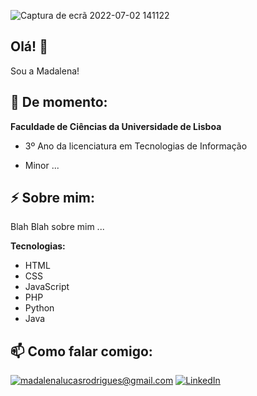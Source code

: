 <!-- Banner -->
<!-- ![banner](https://user-images.githubusercontent.com/108576457/177002304-8dbf7ce7-092a-45cc-b2b4-3cce5c49d3e6.png) -->
![Captura de ecrã 2022-07-02 141122](https://user-images.githubusercontent.com/108576457/177002329-d8d5690d-e811-4f1f-add8-3d1207a9036f.jpg)

<!-- Presentation -->
<h2>Olá! 👋</h2>
Sou a Madalena!

<h2>📌 De momento: </h2>

<b>Faculdade de Ciências da Universidade de Lisboa</b>

- 3º Ano da licenciatura em Tecnologias de Informação
<!-- - 🧬 Minor em Biologia -->
- Minor ...

<!-- About me -->
<h2>⚡ Sobre mim:</h2>

Blah Blah sobre mim ...

<b>Tecnologias:</b>
- HTML
- CSS
- JavaScript
- PHP
- Python
- Java

<!-- - Email institucional: fc55853@alunos.fc.ul.pt -->
 
 <!-- Contacts -->
<h2>📫 Como falar comigo:</h2>

<a href="mailto:madalenalucasrodrigues@gmail.com">![madalenalucasrodrigues@gmail.com](https://img.shields.io/badge/Gmail-D14836?style=for-the-badge&logo=gmail&logoColor=white)</a> 
<a href="">![LinkedIn](https://img.shields.io/badge/LinkedIn-0077B5?style=for-the-badge&logo=linkedin&logoColor=white)</a>
